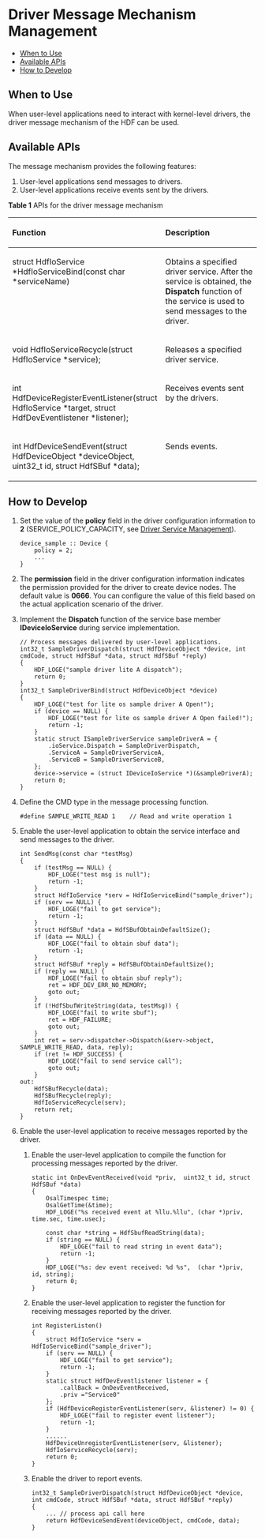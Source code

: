 # Driver Message Mechanism Management<a name="EN-US_TOPIC_0000001052657065"></a>

-   [When to Use](#section33014541954)
-   [Available APIs](#section538852311616)
-   [How to Develop](#section946912121153)

## When to Use<a name="section33014541954"></a>

When user-level applications need to interact with kernel-level drivers, the driver message mechanism of the HDF can be used.

## Available APIs<a name="section538852311616"></a>

The message mechanism provides the following features:

1.  User-level applications send messages to drivers.
2.  User-level applications receive events sent by the drivers.

**Table  1**  APIs for the driver message mechanism

<a name="table208212674114"></a>
<table><thead align="left"><tr id="row08282618416"><th class="cellrowborder" valign="top" width="46.379999999999995%" id="mcps1.2.3.1.1"><p id="p382132664112"><a name="p382132664112"></a><a name="p382132664112"></a><strong id="b142817619332"><a name="b142817619332"></a><a name="b142817619332"></a>Function</strong></p>
</th>
<th class="cellrowborder" valign="top" width="53.620000000000005%" id="mcps1.2.3.1.2"><p id="p4826264419"><a name="p4826264419"></a><a name="p4826264419"></a><strong id="b201539486743916"><a name="b201539486743916"></a><a name="b201539486743916"></a>Description</strong></p>
</th>
</tr>
</thead>
<tbody><tr id="row1582426174114"><td class="cellrowborder" valign="top" width="46.379999999999995%" headers="mcps1.2.3.1.1 "><p id="p182341916144420"><a name="p182341916144420"></a><a name="p182341916144420"></a>struct HdfIoService *HdfIoServiceBind(const char *serviceName)</p>
</td>
<td class="cellrowborder" valign="top" width="53.620000000000005%" headers="mcps1.2.3.1.2 "><p id="p58272614113"><a name="p58272614113"></a><a name="p58272614113"></a>Obtains a specified driver service. After the service is obtained, the <strong id="b9799159433"><a name="b9799159433"></a><a name="b9799159433"></a>Dispatch</strong> function of the service is used to send messages to the driver.</p>
</td>
</tr>
<tr id="row578565084913"><td class="cellrowborder" valign="top" width="46.379999999999995%" headers="mcps1.2.3.1.1 "><p id="p15786185024918"><a name="p15786185024918"></a><a name="p15786185024918"></a>void HdfIoServiceRecycle(struct HdfIoService *service);</p>
</td>
<td class="cellrowborder" valign="top" width="53.620000000000005%" headers="mcps1.2.3.1.2 "><p id="p47861750154912"><a name="p47861750154912"></a><a name="p47861750154912"></a>Releases a specified driver service.</p>
</td>
</tr>
<tr id="row1382112617413"><td class="cellrowborder" valign="top" width="46.379999999999995%" headers="mcps1.2.3.1.1 "><p id="p482182611415"><a name="p482182611415"></a><a name="p482182611415"></a>int HdfDeviceRegisterEventListener(struct HdfIoService *target, struct HdfDevEventlistener *listener);</p>
</td>
<td class="cellrowborder" valign="top" width="53.620000000000005%" headers="mcps1.2.3.1.2 "><p id="p18825261412"><a name="p18825261412"></a><a name="p18825261412"></a>Receives events sent by the drivers.</p>
</td>
</tr>
<tr id="row498956124019"><td class="cellrowborder" valign="top" width="46.379999999999995%" headers="mcps1.2.3.1.1 "><p id="p6412911184019"><a name="p6412911184019"></a><a name="p6412911184019"></a>int HdfDeviceSendEvent(struct HdfDeviceObject *deviceObject, uint32_t id, struct HdfSBuf *data);</p>
</td>
<td class="cellrowborder" valign="top" width="53.620000000000005%" headers="mcps1.2.3.1.2 "><p id="p1698915634018"><a name="p1698915634018"></a><a name="p1698915634018"></a>Sends events.</p>
</td>
</tr>
</tbody>
</table>

## How to Develop<a name="section946912121153"></a>

1.  Set the value of the  **policy**  field in the driver configuration information to  **2**  \(SERVICE\_POLICY\_CAPACITY, see  [Driver Service Management](drive-hdf-servicemanage.md)\).

    ```
    device_sample :: Device {
        policy = 2;
        ...
    }
    ```

2.  The  **permission**  field in the driver configuration information indicates the permission provided for the driver to create device nodes. The default value is  **0666**. You can configure the value of this field based on the actual application scenario of the driver.
3.  Implement the  **Dispatch**  function of the service base member  **IDeviceIoService**  during service implementation.

    ```
    // Process messages delivered by user-level applications.
    int32_t SampleDriverDispatch(struct HdfDeviceObject *device, int cmdCode, struct HdfSBuf *data, struct HdfSBuf *reply)
    {
        HDF_LOGE("sample driver lite A dispatch");
        return 0;
    }
    int32_t SampleDriverBind(struct HdfDeviceObject *device)
    {
        HDF_LOGE("test for lite os sample driver A Open!");
        if (device == NULL) {
            HDF_LOGE("test for lite os sample driver A Open failed!");
            return -1;
        }
        static struct ISampleDriverService sampleDriverA = {
            .ioService.Dispatch = SampleDriverDispatch,
            .ServiceA = SampleDriverServiceA,
            .ServiceB = SampleDriverServiceB,
        };
        device->service = (struct IDeviceIoService *)(&sampleDriverA);
        return 0;
    }
    ```

4.  Define the CMD type in the message processing function.

    ```
    #define SAMPLE_WRITE_READ 1    // Read and write operation 1
    ```

5.  Enable the user-level application to obtain the service interface and send messages to the driver.

    ```
    int SendMsg(const char *testMsg)
    {
        if (testMsg == NULL) {
            HDF_LOGE("test msg is null");
            return -1;
        }
        struct HdfIoService *serv = HdfIoServiceBind("sample_driver");
        if (serv == NULL) {
            HDF_LOGE("fail to get service");
            return -1;
        }
        struct HdfSBuf *data = HdfSBufObtainDefaultSize();
        if (data == NULL) {
            HDF_LOGE("fail to obtain sbuf data");
            return -1;
        }
        struct HdfSBuf *reply = HdfSBufObtainDefaultSize();
        if (reply == NULL) {
            HDF_LOGE("fail to obtain sbuf reply");
            ret = HDF_DEV_ERR_NO_MEMORY;
            goto out;
        }
        if (!HdfSbufWriteString(data, testMsg)) {
            HDF_LOGE("fail to write sbuf");
            ret = HDF_FAILURE;
            goto out;
        }
        int ret = serv->dispatcher->Dispatch(&serv->object, SAMPLE_WRITE_READ, data, reply);
        if (ret != HDF_SUCCESS) {
            HDF_LOGE("fail to send service call");
            goto out;
        }
    out:
        HdfSBufRecycle(data);
        HdfSBufRecycle(reply);
        HdfIoServiceRecycle(serv);
        return ret;
    }
    ```

6.  Enable the user-level application to receive messages reported by the driver.
    1.  Enable the user-level application to compile the function for processing messages reported by the driver.

        ```
        static int OnDevEventReceived(void *priv,  uint32_t id, struct HdfSBuf *data)
        {
            OsalTimespec time;
            OsalGetTime(&time);
            HDF_LOGE("%s received event at %llu.%llu", (char *)priv, time.sec, time.usec);
        
            const char *string = HdfSbufReadString(data);
            if (string == NULL) {
                HDF_LOGE("fail to read string in event data");
                return -1;
            }
            HDF_LOGE("%s: dev event received: %d %s",  (char *)priv, id, string);
            return 0;
        }
        ```

    2.  Enable the user-level application to register the function for receiving messages reported by the driver.

        ```
        int RegisterListen()
        {
            struct HdfIoService *serv = HdfIoServiceBind("sample_driver");
            if (serv == NULL) {
                HDF_LOGE("fail to get service");
                return -1;
            }
            static struct HdfDevEventlistener listener = {
                .callBack = OnDevEventReceived,
                .priv ="Service0"
            };
            if (HdfDeviceRegisterEventListener(serv, &listener) != 0) {
                HDF_LOGE("fail to register event listener");
                return -1;
            }
            ......
            HdfDeviceUnregisterEventListener(serv, &listener);
            HdfIoServiceRecycle(serv);
            return 0;
        }
        ```

    3.  Enable the driver to report events.

        ```
        int32_t SampleDriverDispatch(struct HdfDeviceObject *device, int cmdCode, struct HdfSBuf *data, struct HdfSBuf *reply)
        {
            ... // process api call here
            return HdfDeviceSendEvent(deviceObject, cmdCode, data);
        }
        ```



